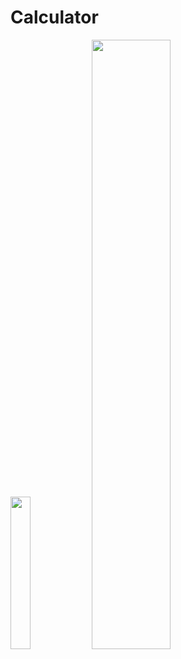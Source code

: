 # Calculator

<img src="https://github.com/jarekzielinski/Calculator/assets/25159787/1602afca-dcbb-4ff9-8cbe-7537972f3acb" width=25% height=25%>
<img src="https://github.com/jarekzielinski/Calculator/assets/25159787/9e97ec9d-e4f4-4197-9426-457799248c56" width=50% height=50%>
